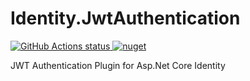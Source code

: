 # Identity.JwtAuthentication
<p align="left">
  <a href="https://github.com/honamic/Identity.JwtAuthentication">
     <img alt="GitHub Actions status" src="https://github.com/honamic/Identity.JwtAuthentication/workflows/.NET%20Core/badge.svg">
    
  </a>
  <a href="https://www.nuget.org/packages/Honamic.Identity.JwtAuthentication/">
       <img alt="nuget" src="https://img.shields.io/nuget/v/Honamic.Identity.JwtAuthentication?style=plastic">
  </a>
</p>

JWT Authentication Plugin for Asp.Net Core Identity